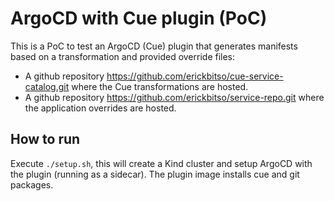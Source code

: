 
# ArgoCD with Cue plugin (PoC)

This is a PoC to test an ArgoCD (Cue) plugin that generates manifests based on a transformation and provided override files:
  - A github repository https://github.com/erickbitso/cue-service-catalog.git where the Cue transformations are hosted.
  - A github repository https://github.com/erickbitso/service-repo.git where the application overrides are hosted.

## How to run

Execute `./setup.sh`, this will create a Kind cluster and setup ArgoCD with the plugin (running as a sidecar). The plugin image
installs cue and git packages.

